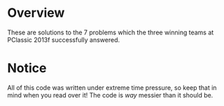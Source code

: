 Overview
========

These are solutions to the 7 problems which the three winning teams at PClassic 2013f successfully answered.

Notice
======

All of this code was written under extreme time pressure, so keep that in mind when you read over it! The code is *way* messier than it should be.
